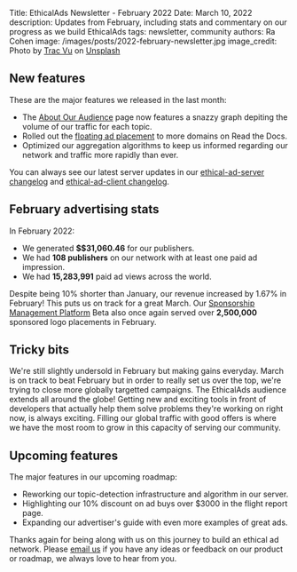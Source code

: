 Title: EthicalAds Newsletter - February 2022
Date: March 10, 2022
description: Updates from February, including stats and commentary on our progress as we build EthicalAds
tags: newsletter, community
authors: Ra Cohen
image: /images/posts/2022-february-newsletter.jpg
image_credit: <span>Photo by <a href="https://unsplash.com/@tracminhvu?utm_source=unsplash&utm_medium=referral&utm_content=creditCopyText">Trac Vu</a> on <a href="https://unsplash.com/s/photos/melting-ice?utm_source=unsplash&utm_medium=referral&utm_content=creditCopyText">Unsplash</a></span>


## New features

These are the major features we released in the last month:

* The [About Our Audience](https://www.ethicalads.io/our-audience/?ref=newsletter) page now features a snazzy graph depiting the volume of our traffic for each topic.
* Rolled out the [floating ad placement](https://www.ethicalads.io/blog/2022/03/floating-ad-placements-in-our-ad-client/?ref=newsletter) to more domains on Read the Docs.
* Optimized our aggregation algorithms to keep us informed regarding our network and traffic more rapidly than ever.

You can always see our latest server updates in our [ethical-ad-server changelog](https://ethical-ad-server.readthedocs.io/en/latest/developer/changelog.html) and [ethical-ad-client changelog](https://ethical-ad-client.readthedocs.io/en/latest/changelog.html).


## February advertising stats

In February 2022:

* We generated **$$31,060.46** for our publishers.
* We had **108 publishers** on our network with at least one paid ad impression.
* We had **15,283,991** paid ad views across the world.

Despite being 10% shorter than January, our revenue increased by 1.67% in February!
This puts us  on track for a great March.
Our [Sponsorship Management Platform](https://www.ethicalads.io/sponsorship-platform/?ref=jan-newsletter) Beta also
once again served over **2,500,000** sponsored logo placements in February.

## Tricky bits

We're still slightly undersold in February but making gains everyday.
March is on track to beat February but in order to really set us over the top,
we're trying to close more globally targetted campaigns.
The EthicalAds audience extends all around the globe!
Getting new and exciting tools in front of developers that actually help them solve problems
they're working on right now, is always exciting.
Filling our global traffic with good offers is where we have the most room to grow in this capacity of serving our community.


## Upcoming features

The major features in our upcoming roadmap:

* Reworking our topic-detection infrastructure and algorithm in our server.
* Highlighting our 10% discount on ad buys over $3000 in the flight report page.
* Expanding our advertiser's guide with even more examples of great ads.



Thanks again for being along with us on this journey to build an ethical ad network.
Please [email us](mailto:ads@ethicalads.io) if you have any ideas or feedback on our product or roadmap,
we always love to hear from you.
